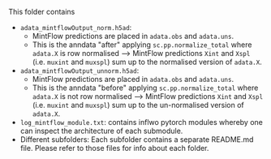 

This folder contains
- `adata_mintflowOutput_norm.h5ad`:
    - MintFlow predictions are placed in `adata.obs` and `adata.uns`.
    - This is the anndata "after" applying `sc.pp.normalize_total` where `adata.X` is row normalised --> MintFlow predictions `Xint` and `Xspl` (i.e. `muxint` and `muxspl`) sum up to the normalised version of `adata.X`.
- `adata_mintflowOutput_unnorm.h5ad`:
  - MintFlow predictions are placed in `adata.obs` and `adata.uns`.
  - This is the anndata "before" applying `sc.pp.normalize_total` where `adata.X` is not row normalised --> MintFlow predictions `Xint` and `Xspl` (i.e. `muxint` and `muxspl`) sum up to the un-normalised version of `adata.X`.
- `log_mintflow_module.txt`: contains inflwo pytorch modules whereby one can inspect the architecture of each submodule.
- Different subfolders: Each subfolder contains a separate README.md file. Please refer to those files for info about each folder.

